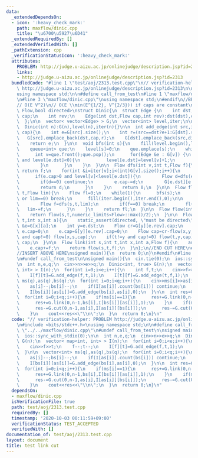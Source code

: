 ```yaml
---
data:
  _extendedDependsOn:
  - icon: ':heavy_check_mark:'
    path: maxflow/dinic.cpp
    title: "\u6700\u5927\u6D41"
  _extendedRequiredBy: []
  _extendedVerifiedWith: []
  _pathExtension: cpp
  _verificationStatusIcon: ':heavy_check_mark:'
  attributes:
    PROBLEM: http://judge.u-aizu.ac.jp/onlinejudge/description.jsp?id=2313
    links:
    - http://judge.u-aizu.ac.jp/onlinejudge/description.jsp?id=2313
  bundledCode: "#line 1 \"test/aoj/2313.test.cpp\"\n// verification-helper: PROBLEM\
    \ http://judge.u-aizu.ac.jp/onlinejudge/description.jsp?id=2313\n\n#include <bits/stdc++.h>\n\
    using namespace std;\n\n#define call_from_test\n#line 1 \"maxflow/dinic.cpp\"\n\
    \n#line 3 \"maxflow/dinic.cpp\"\nusing namespace std;\n#endif\n//BEGIN CUT HERE\n\
    // O(E V^2)\n// O(E \\min(E^{1/2}, V^{2/3})) if caps are constant\ntemplate<typename\
    \ Flow,bool directed>\nstruct Dinic{\n  struct Edge {\n    int dst;\n    Flow\
    \ cap;\n    int rev;\n    Edge(int dst,Flow cap,int rev):dst(dst),cap(cap),rev(rev){}\n\
    \  };\n\n  vector< vector<Edge> > G;\n  vector<int> level,iter;\n\n  Dinic(){}\n\
    \  Dinic(int n):G(n),level(n),iter(n){}\n\n  int add_edge(int src,int dst,Flow\
    \ cap){\n    int e=G[src].size();\n    int r=(src==dst?e+1:G[dst].size());\n \
    \   G[src].emplace_back(dst,cap,r);\n    G[dst].emplace_back(src,directed?0:cap,e);\n\
    \    return e;\n  }\n\n  void bfs(int s){\n    fill(level.begin(),level.end(),-1);\n\
    \    queue<int> que;\n    level[s]=0;\n    que.emplace(s);\n    while(!que.empty()){\n\
    \      int v=que.front();que.pop();\n      for(Edge &e : G[v]) {\n        if(e.cap>0\
    \ and level[e.dst]<0){\n          level[e.dst]=level[v]+1;\n          que.emplace(e.dst);\n\
    \        }\n      }\n    }\n  }\n\n  Flow dfs(int v,int t,Flow f){\n    if(v==t)\
    \ return f;\n    for(int &i=iter[v];i<(int)G[v].size();i++){\n      Edge &e=G[v][i];\n\
    \      if(e.cap>0 and level[v]<level[e.dst]){\n        Flow d=dfs(e.dst,t,min(f,e.cap));\n\
    \        if(d==0) continue;\n        e.cap-=d;\n        G[e.dst][e.rev].cap+=d;\n\
    \        return d;\n      }\n    }\n    return 0;\n  }\n\n  Flow flow(int s,int\
    \ t,Flow lim){\n    Flow fl=0;\n    while(1){\n      bfs(s);\n      if(level[t]<0\
    \ or lim==0) break;\n      fill(iter.begin(),iter.end(),0);\n\n      while(1){\n\
    \        Flow f=dfs(s,t,lim);\n        if(f==0) break;\n        fl+=f;\n     \
    \   lim-=f;\n      }\n    }\n    return fl;\n  }\n\n  Flow flow(int s,int t){\n\
    \    return flow(s,t,numeric_limits<Flow>::max()/2);\n  }\n\n  Flow cut(int s,int\
    \ t,int x,int a){\n    static_assert(directed, \"must be directed\");\n    auto\
    \ &e=G[x][a];\n    int y=e.dst;\n    Flow cr=G[y][e.rev].cap;\n    if(cr==0) return\
    \ e.cap=0;\n    e.cap=G[y][e.rev].cap=0;\n    Flow cap=cr-flow(x,y,cr);\n    if(x!=s\
    \ and cap!=0) flow(x,s,cap);\n    if(t!=y and cap!=0) flow(t,y,cap);\n    return\
    \ cap;\n  }\n\n  Flow link(int s,int t,int x,int a,Flow f){\n    auto &e=G[x][a];\n\
    \    e.cap+=f;\n    return flow(s,t,f);\n  }\n};\n//END CUT HERE\n#ifndef call_from_test\n\
    //INSERT ABOVE HERE\nsigned main(){\n  return 0;\n}\n#endif\n#line 8 \"test/aoj/2313.test.cpp\"\
    \n#undef call_from_test\n\nsigned main(){\n  cin.tie(0);\n  ios::sync_with_stdio(0);\n\
    \n  int n,e,q;\n  cin>>n>>e>>q;\n  Dinic<int, true> G(n);\n  vector< map<int,\
    \ int> > I(n);\n  for(int i=0;i<e;i++){\n    int f,t;\n    cin>>f>>t;\n    f--;t--;\n\
    \    I[f][t]=G.add_edge(f,t,1);\n    I[t][f]=G.add_edge(t,f,1);\n  }\n\n  vector<int>\
    \ ms(q),as(q),bs(q);\n  for(int i=0;i<q;i++){\n    cin>>ms[i]>>as[i]>>bs[i];\n\
    \    as[i]--;bs[i]--;\n    if(I[as[i]].count(bs[i])) continue;\n    I[as[i]][bs[i]]=G.add_edge(as[i],bs[i],0);\n\
    \    I[bs[i]][as[i]]=G.add_edge(bs[i],as[i],0);\n  }\n\n  int res=G.flow(0,n-1);\n\
    \  for(int i=0;i<q;i++){\n    if(ms[i]==1){\n      res+=G.link(0,n-1,as[i],I[as[i]][bs[i]],1);\n\
    \      res+=G.link(0,n-1,bs[i],I[bs[i]][as[i]],1);\n    }\n    if(ms[i]==2){\n\
    \      res-=G.cut(0,n-1,as[i],I[as[i]][bs[i]]);\n      res-=G.cut(0,n-1,bs[i],I[bs[i]][as[i]]);\n\
    \    }\n    cout<<res<<\"\\n\";\n  }\n  return 0;\n}\n"
  code: "// verification-helper: PROBLEM http://judge.u-aizu.ac.jp/onlinejudge/description.jsp?id=2313\n\
    \n#include <bits/stdc++.h>\nusing namespace std;\n\n#define call_from_test\n#include\
    \ \"../../maxflow/dinic.cpp\"\n#undef call_from_test\n\nsigned main(){\n  cin.tie(0);\n\
    \  ios::sync_with_stdio(0);\n\n  int n,e,q;\n  cin>>n>>e>>q;\n  Dinic<int, true>\
    \ G(n);\n  vector< map<int, int> > I(n);\n  for(int i=0;i<e;i++){\n    int f,t;\n\
    \    cin>>f>>t;\n    f--;t--;\n    I[f][t]=G.add_edge(f,t,1);\n    I[t][f]=G.add_edge(t,f,1);\n\
    \  }\n\n  vector<int> ms(q),as(q),bs(q);\n  for(int i=0;i<q;i++){\n    cin>>ms[i]>>as[i]>>bs[i];\n\
    \    as[i]--;bs[i]--;\n    if(I[as[i]].count(bs[i])) continue;\n    I[as[i]][bs[i]]=G.add_edge(as[i],bs[i],0);\n\
    \    I[bs[i]][as[i]]=G.add_edge(bs[i],as[i],0);\n  }\n\n  int res=G.flow(0,n-1);\n\
    \  for(int i=0;i<q;i++){\n    if(ms[i]==1){\n      res+=G.link(0,n-1,as[i],I[as[i]][bs[i]],1);\n\
    \      res+=G.link(0,n-1,bs[i],I[bs[i]][as[i]],1);\n    }\n    if(ms[i]==2){\n\
    \      res-=G.cut(0,n-1,as[i],I[as[i]][bs[i]]);\n      res-=G.cut(0,n-1,bs[i],I[bs[i]][as[i]]);\n\
    \    }\n    cout<<res<<\"\\n\";\n  }\n  return 0;\n}\n"
  dependsOn:
  - maxflow/dinic.cpp
  isVerificationFile: true
  path: test/aoj/2313.test.cpp
  requiredBy: []
  timestamp: '2020-10-03 00:11:59+09:00'
  verificationStatus: TEST_ACCEPTED
  verifiedWith: []
documentation_of: test/aoj/2313.test.cpp
layout: document
title: test link cut
---
```


